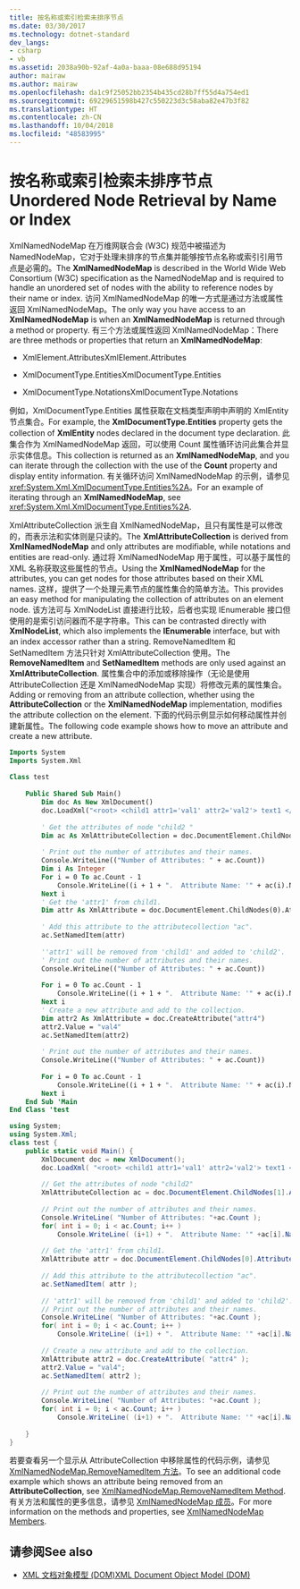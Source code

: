 ```yaml
---
title: 按名称或索引检索未排序节点
ms.date: 03/30/2017
ms.technology: dotnet-standard
dev_langs:
- csharp
- vb
ms.assetid: 2038a90b-92af-4a0a-baaa-08e688d95194
author: mairaw
ms.author: mairaw
ms.openlocfilehash: da1c9f25052bb2354b435cd28b7ff55d4a754ed1
ms.sourcegitcommit: 69229651598b427c550223d3c58aba82e47b3f82
ms.translationtype: HT
ms.contentlocale: zh-CN
ms.lasthandoff: 10/04/2018
ms.locfileid: "48583995"
---
```

# <a name="unordered-node-retrieval-by-name-or-index"></a><span data-ttu-id="0a152-102">按名称或索引检索未排序节点</span><span class="sxs-lookup"><span data-stu-id="0a152-102">Unordered Node Retrieval by Name or Index</span></span>
<span data-ttu-id="0a152-103">XmlNamedNodeMap 在万维网联合会 (W3C) 规范中被描述为 NamedNodeMap，它对于处理未排序的节点集并能够按节点名称或索引引用节点是必需的。</span><span class="sxs-lookup"><span data-stu-id="0a152-103">The **XmlNamedNodeMap** is described in the World Wide Web Consortium (W3C) specification as the NamedNodeMap and is required to handle an unordered set of nodes with the ability to reference nodes by their name or index.</span></span> <span data-ttu-id="0a152-104">访问 XmlNamedNodeMap 的唯一方式是通过方法或属性返回 XmlNamedNodeMap。</span><span class="sxs-lookup"><span data-stu-id="0a152-104">The only way you have access to an **XmlNamedNodeMap** is when an **XmlNamedNodeMap** is returned through a method or property.</span></span> <span data-ttu-id="0a152-105">有三个方法或属性返回 XmlNamedNodeMap：</span><span class="sxs-lookup"><span data-stu-id="0a152-105">There are three methods or properties that return an **XmlNamedNodeMap**:</span></span>  
  
-   <span data-ttu-id="0a152-106">XmlElement.Attributes</span><span class="sxs-lookup"><span data-stu-id="0a152-106">XmlElement.Attributes</span></span>  
  
-   <span data-ttu-id="0a152-107">XmlDocumentType.Entities</span><span class="sxs-lookup"><span data-stu-id="0a152-107">XmlDocumentType.Entities</span></span>  
  
-   <span data-ttu-id="0a152-108">XmlDocumentType.Notations</span><span class="sxs-lookup"><span data-stu-id="0a152-108">XmlDocumentType.Notations</span></span>  
  
 <span data-ttu-id="0a152-109">例如，XmlDocumentType.Entities 属性获取在文档类型声明中声明的 XmlEntity 节点集合。</span><span class="sxs-lookup"><span data-stu-id="0a152-109">For example, the **XmlDocumentType.Entities** property gets the collection of **XmlEntity** nodes declared in the document type declaration.</span></span> <span data-ttu-id="0a152-110">此集合作为 XmlNamedNodeMap 返回，可以使用 Count 属性循环访问此集合并显示实体信息。</span><span class="sxs-lookup"><span data-stu-id="0a152-110">This collection is returned as an **XmlNamedNodeMap**, and you can iterate through the collection with the use of the **Count** property and display entity information.</span></span> <span data-ttu-id="0a152-111">有关循环访问 XmlNamedNodeMap 的示例，请参见 <xref:System.Xml.XmlDocumentType.Entities%2A>。</span><span class="sxs-lookup"><span data-stu-id="0a152-111">For an example of iterating through an **XmlNamedNodeMap**, see <xref:System.Xml.XmlDocumentType.Entities%2A>.</span></span>  
  
 <span data-ttu-id="0a152-112">XmlAttributeCollection 派生自 XmlNamedNodeMap，且只有属性是可以修改的，而表示法和实体则是只读的。</span><span class="sxs-lookup"><span data-stu-id="0a152-112">The **XmlAttributeCollection** is derived from **XmlNamedNodeMap** and only attributes are modifiable, while notations and entities are read-only.</span></span> <span data-ttu-id="0a152-113">通过将 XmlNamedNodeMap 用于属性，可以基于属性的 XML 名称获取这些属性的节点。</span><span class="sxs-lookup"><span data-stu-id="0a152-113">Using the **XmlNamedNodeMap** for the attributes, you can get nodes for those attributes based on their XML names.</span></span> <span data-ttu-id="0a152-114">这样，提供了一个处理元素节点的属性集合的简单方法。</span><span class="sxs-lookup"><span data-stu-id="0a152-114">This provides an easy method for manipulating the collection of attributes on an element node.</span></span> <span data-ttu-id="0a152-115">该方法可与 XmlNodeList 直接进行比较，后者也实现 IEnumerable 接口但使用的是索引访问器而不是字符串。</span><span class="sxs-lookup"><span data-stu-id="0a152-115">This can be contrasted directly with **XmlNodeList**, which also implements the **IEnumerable** interface, but with an index accessor rather than a string.</span></span> <span data-ttu-id="0a152-116">RemoveNamedItem 和 SetNamedItem 方法只针对 XmlAttributeCollection 使用。</span><span class="sxs-lookup"><span data-stu-id="0a152-116">The **RemoveNamedItem** and **SetNamedItem** methods are only used against an **XmlAttributeCollection**.</span></span> <span data-ttu-id="0a152-117">属性集合中的添加或移除操作（无论是使用 AttributeCollection 还是 XmlNamedNodeMap 实现）将修改元素的属性集合。</span><span class="sxs-lookup"><span data-stu-id="0a152-117">Adding or removing from an attribute collection, whether using the **AttributeCollection** or the **XmlNamedNodeMap** implementation, modifies the attribute collection on the element.</span></span> <span data-ttu-id="0a152-118">下面的代码示例显示如何移动属性并创建新属性。</span><span class="sxs-lookup"><span data-stu-id="0a152-118">The following code example shows how to move an attribute and create a new attribute.</span></span>  
  
```vb  
Imports System  
Imports System.Xml  
  
Class test  
  
    Public Shared Sub Main()  
        Dim doc As New XmlDocument()  
        doc.LoadXml("<root> <child1 attr1='val1' attr2='val2'> text1 </child1> <child2 attr3='val3'> text2 </child2> </root> ")  
  
        ' Get the attributes of node "child2 "  
        Dim ac As XmlAttributeCollection = doc.DocumentElement.ChildNodes(1).Attributes  
  
        ' Print out the number of attributes and their names.  
        Console.WriteLine(("Number of Attributes: " + ac.Count))  
        Dim i As Integer  
        For i = 0 To ac.Count - 1  
            Console.WriteLine((i + 1 + ".  Attribute Name: '" + ac(i).Name + "'  Attribute Value:  '" + ac(i).Value + "'"))  
        Next i  
        ' Get the 'attr1' from child1.  
        Dim attr As XmlAttribute = doc.DocumentElement.ChildNodes(0).Attributes(0)  
  
        ' Add this attribute to the attributecollection "ac".  
        ac.SetNamedItem(attr)  
  
        ''attr1' will be removed from 'child1' and added to 'child2'.  
        ' Print out the number of attributes and their names.  
        Console.WriteLine(("Number of Attributes: " + ac.Count))  
  
        For i = 0 To ac.Count - 1  
            Console.WriteLine((i + 1 + ".  Attribute Name: '" + ac(i).Name + "'  Attribute Value:  '" + ac(i).Value + "'"))  
        Next i  
        ' Create a new attribute and add to the collection.  
        Dim attr2 As XmlAttribute = doc.CreateAttribute("attr4")  
        attr2.Value = "val4"  
        ac.SetNamedItem(attr2)  
  
        ' Print out the number of attributes and their names.  
        Console.WriteLine(("Number of Attributes: " + ac.Count))  
  
        For i = 0 To ac.Count - 1  
            Console.WriteLine((i + 1 + ".  Attribute Name: '" + ac(i).Name + "'  Attribute Value:  '" + ac(i).Value + "'"))  
        Next i  
    End Sub 'Main  
End Class 'test  
```  
  
```csharp  
using System;  
using System.Xml;  
class test {  
    public static void Main() {  
        XmlDocument doc = new XmlDocument();  
        doc.LoadXml( "<root> <child1 attr1='val1' attr2='val2'> text1 </child1> <child2 attr3='val3'> text2 </child2> </root> " );  
  
        // Get the attributes of node "child2"  
        XmlAttributeCollection ac = doc.DocumentElement.ChildNodes[1].Attributes;  
  
        // Print out the number of attributes and their names.  
        Console.WriteLine( "Number of Attributes: "+ac.Count );  
        for( int i = 0; i < ac.Count; i++ )  
            Console.WriteLine( (i+1) + ".  Attribute Name: '" +ac[i].Name+ "'  Attribute Value:  '"+ ac[i].Value +"'" );   
  
        // Get the 'attr1' from child1.  
        XmlAttribute attr = doc.DocumentElement.ChildNodes[0].Attributes[0];  
  
        // Add this attribute to the attributecollection "ac".  
        ac.SetNamedItem( attr );  
  
        // 'attr1' will be removed from 'child1' and added to 'child2'.  
        // Print out the number of attributes and their names.  
        Console.WriteLine( "Number of Attributes: "+ac.Count );          
        for( int i = 0; i < ac.Count; i++ )  
            Console.WriteLine( (i+1) + ".  Attribute Name: '" +ac[i].Name+ "'  Attribute Value:  '"+ ac[i].Value +"'" );   
  
        // Create a new attribute and add to the collection.  
        XmlAttribute attr2 = doc.CreateAttribute( "attr4" );  
        attr2.Value = "val4";  
        ac.SetNamedItem( attr2 );  
  
        // Print out the number of attributes and their names.  
        Console.WriteLine( "Number of Attributes: "+ac.Count );          
        for( int i = 0; i < ac.Count; i++ )  
            Console.WriteLine( (i+1) + ".  Attribute Name: '" +ac[i].Name+ "'  Attribute Value:  '"+ ac[i].Value +"'" );           
  
    }  
}  
```  
  
 <span data-ttu-id="0a152-119">若要查看另一个显示从 AttributeCollection 中移除属性的代码示例，请参见 [XmlNamedNodeMap.RemoveNamedItem 方法](Overload:System.Xml.XmlNamedNodeMap.RemoveNamedItem)。</span><span class="sxs-lookup"><span data-stu-id="0a152-119">To see an additional code example which shows an attribute being removed from an **AttributeCollection**, see [XmlNamedNodeMap.RemoveNamedItem Method](Overload:System.Xml.XmlNamedNodeMap.RemoveNamedItem).</span></span> <span data-ttu-id="0a152-120">有关方法和属性的更多信息，请参见 [XmlNamedNodeMap 成员](AllMembers.T:System.Xml.XmlNamedNodeMap)。</span><span class="sxs-lookup"><span data-stu-id="0a152-120">For more information on the methods and properties, see [XmlNamedNodeMap Members](AllMembers.T:System.Xml.XmlNamedNodeMap).</span></span>  
  
## <a name="see-also"></a><span data-ttu-id="0a152-121">请参阅</span><span class="sxs-lookup"><span data-stu-id="0a152-121">See also</span></span>

- [<span data-ttu-id="0a152-122">XML 文档对象模型 (DOM)</span><span class="sxs-lookup"><span data-stu-id="0a152-122">XML Document Object Model (DOM)</span></span>](../../../../docs/standard/data/xml/xml-document-object-model-dom.md)
